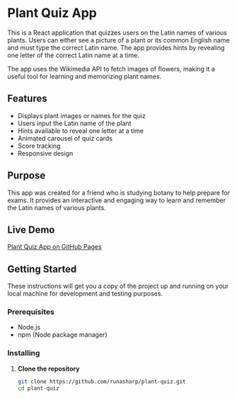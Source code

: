 # Plant Quiz App

This is a React application that quizzes users on the Latin names of various plants. Users can either see a picture of a plant or its common English name and must type the correct Latin name. The app provides hints by revealing one letter of the correct Latin name at a time.

The app uses the Wikimedia API to fetch images of flowers, making it a useful tool for learning and memorizing plant names.

## Features

- Displays plant images or names for the quiz
- Users input the Latin name of the plant
- Hints available to reveal one letter at a time
- Animated carousel of quiz cards
- Score tracking
- Responsive design

## Purpose

This app was created for a friend who is studying botany to help prepare for exams. It provides an interactive and engaging way to learn and remember the Latin names of various plants.

## Live Demo

[Plant Quiz App on GitHub Pages](https://runasharp.github.io/plant-quiz)

## Getting Started

These instructions will get you a copy of the project up and running on your local machine for development and testing purposes.

### Prerequisites

- Node.js
- npm (Node package manager)

### Installing

1. **Clone the repository**

   ```sh
   git clone https://github.com/runasharp/plant-quiz.git
   cd plant-quiz